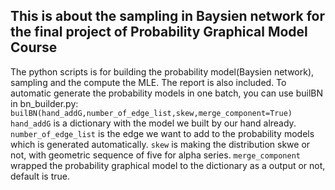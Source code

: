 ## This is about the sampling in Baysien network for the final project of Probability Graphical Model Course
The python scripts is for building the probability model(Baysien network),  sampling and the compute the MLE. The report is also included.
To automatic generate the probability models in one batch, you can use builBN in bn_builder.py:
    ```
    builBN(hand_addG,number_of_edge_list,skew,merge_component=True)
    ```  
    ```hand_addG``` is a dictionary with the model we built by our hand already. 
    ```number_of_edge_list``` is the edge we want to add to the probability models which is generated automatically. 
    ```skew```  is making the distribution skwe or not, with geometric sequence of five for alpha series. 
    ```merge_component``` wrapped the probability graphical model to the dictionary as a output or not, default is true. 
